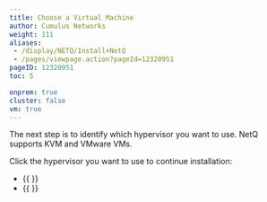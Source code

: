 ```yaml
---
title: Choose a Virtual Machine
author: Cumulus Networks
weight: 111
aliases:
 - /display/NETQ/Install+NetQ
 - /pages/viewpage.action?pageId=12320951
pageID: 12320951
toc: 5

onprem: true
cluster: false
vm: true
---
```


The next step is to identify which hypervisor you want to use. NetQ supports KVM and VMware VMs.

Click the hypervisor you want to use to continue installation:

- {{ <link url="KVM-Setup" text="Use KVM">}}
- {{ <link url="VMW-Setup" text="Use VMware">}}